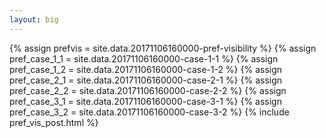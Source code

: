 ```yaml
---
layout: big
---
```

{% assign prefvis = site.data.20171106160000-pref-visibility %}
{% assign pref_case_1_1 = site.data.20171106160000-case-1-1 %}
{% assign pref_case_1_2 = site.data.20171106160000-case-1-2 %}
{% assign pref_case_2_1 = site.data.20171106160000-case-2-1 %}
{% assign pref_case_2_2 = site.data.20171106160000-case-2-2 %}
{% assign pref_case_3_1 = site.data.20171106160000-case-3-1 %}
{% assign pref_case_3_2 = site.data.20171106160000-case-3-2 %}
{% include pref_vis_post.html %}
